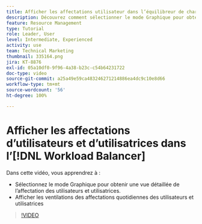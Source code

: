 ```yaml
---
title: Afficher les affectations utilisateur dans l’équilibreur de charge de travail
description: Découvrez comment sélectionner le mode Graphique pour obtenir une vue détaillée de l’affectation des utilisateurs et utilisatrices et en afficher les ventilations quotidiennes.
feature: Resource Management
type: Tutorial
role: Leader, User
level: Intermediate, Experienced
activity: use
team: Technical Marketing
thumbnail: 335164.png
jira: KT-8876
exl-id: 05a10df0-9f96-4a38-b23c-c54b64231722
doc-type: video
source-git-commit: a25a49e59ca483246271214886ea4dc9c10e8d66
workflow-type: tm+mt
source-wordcount: '56'
ht-degree: 100%

---
```


# Afficher les affectations d’utilisateurs et d’utilisatrices dans l’[!DNL Workload Balancer]

Dans cette vidéo, vous apprendrez à :

* Sélectionnez le mode Graphique pour obtenir une vue détaillée de l’affectation des utilisateurs et utilisatrices.
* Afficher les ventilations des affectations quotidiennes des utilisateurs et utilisatrices

>[!VIDEO](https://video.tv.adobe.com/v/335164/?quality=12&learn=on)
